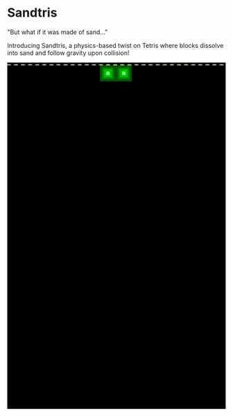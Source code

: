 # Sandtris

"But what if it was made of sand..."

Introducing Sandtris, a physics-based twist on Tetris where blocks dissolve into sand and follow gravity upon collision!

![Sandtris Gameplay](media/Untitled.gif)
